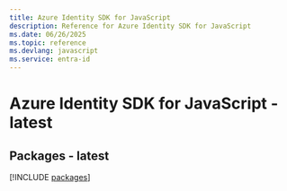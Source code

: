 ```yaml
---
title: Azure Identity SDK for JavaScript
description: Reference for Azure Identity SDK for JavaScript
ms.date: 06/26/2025
ms.topic: reference
ms.devlang: javascript
ms.service: entra-id
---
```

# Azure Identity SDK for JavaScript - latest
## Packages - latest
[!INCLUDE [packages](identity-index.md)]